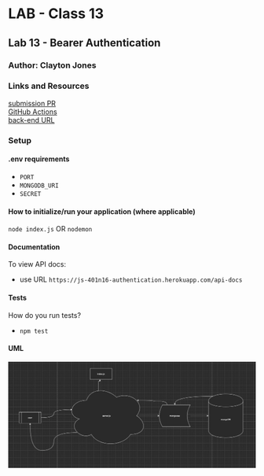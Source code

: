 # LAB - Class 13
## Lab 13 - Bearer Authentication
### Author: Clayton Jones

### Links and Resources  

[submission PR](https://github.com/claytonjones-401n16/lab-10/pull/2)  
[GitHub Actions](https://github.com/claytonjones-401n16/lab-10/actions)  
[back-end URL](https://js-401n16-authentication.herokuapp.com/)  

### Setup  

#### .env requirements 

- `PORT`
- `MONGODB_URI`
- `SECRET`
  
#### How to initialize/run your application (where applicable)
`node index.js` OR
`nodemon`

#### Documentation   
To view API docs:
- use URL `https://js-401n16-authentication.herokuapp.com/api-docs`
  
#### Tests  

How do you run tests?
- `npm test`

#### UML  

![lab 13 UML](./assets/lab-10-UML.png)